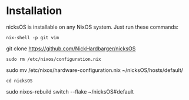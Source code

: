 # Installation
nicksOS is installable on any NixOS system. Just run these commands:
```
nix-shell -p git vim
```
git clone https://github.com/NickHardbarger/nicksOS
```
sudo rm /etc/nixos/configuration.nix
```
sudo mv /etc/nixos/hardware-configuration.nix ~/nicksOS/hosts/default/
```
cd nicksOS
```
sudo nixos-rebuild switch --flake ~/nicksOS#default
```